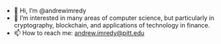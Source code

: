 - 👋 Hi, I’m @andrewimredy
- 👀 I’m interested in many areas of computer science, but particularly in cryptography, blockchain, and applications of technology in finance.
- 📫 How to reach me: andrew.imredy@pitt.edu

<!---
andrewimredy/andrewimredy is a ✨ special ✨ repository because its `README.md` (this file) appears on your GitHub profile.
You can click the Preview link to take a look at your changes.
--->
